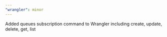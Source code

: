 ```yaml
---
"wrangler": minor
---
```


Added queues subscription command to Wrangler including create, update, delete, get, list
